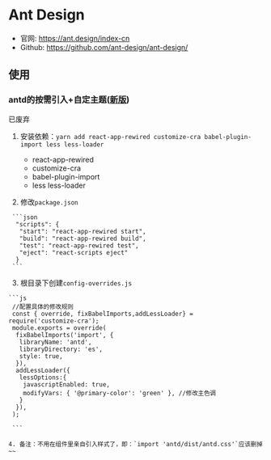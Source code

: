 # Ant Design

- 官网: <https://ant.design/index-cn>
- Github: <https://github.com/ant-design/ant-design/>

## 使用

### antd的按需引入+自定主题([新版](https://ant.design/docs/react/use-with-create-react-app-cn))

已废弃

   1. 安装依赖：`yarn add react-app-rewired customize-cra babel-plugin-import less less-loader`
        - react-app-rewired
        - customize-cra
        - babel-plugin-import
        - less less-loader

   2. 修改`package.json`

     ```json
      "scripts": {
       "start": "react-app-rewired start",
       "build": "react-app-rewired build",
       "test": "react-app-rewired test",
       "eject": "react-scripts eject"
      }
     ```

   3. 根目录下创建`config-overrides.js`

    ```js
     //配置具体的修改规则
     const { override, fixBabelImports,addLessLoader} = require('customize-cra');
     module.exports = override(
      fixBabelImports('import', {
       libraryName: 'antd',
       libraryDirectory: 'es',
       style: true,
      }),
      addLessLoader({
       lessOptions:{
        javascriptEnabled: true,
        modifyVars: { '@primary-color': 'green' }, //修改主色调
       }
      }),
     );

     ```

    4. 备注：不用在组件里亲自引入样式了，即：`import 'antd/dist/antd.css'`应该删掉~~
